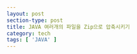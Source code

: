 ```yaml
---
layout: post
section-type: post
title: JAVA 여러개의 파일을 Zip으로 압축시키기
category: tech
tags: [ 'JAVA' ]
---
```



